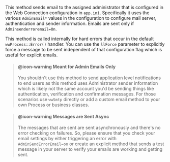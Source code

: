 ﻿This method sends email to the assigned administrator that is configured in the Web Connection configuration in `app.ini`. Specifically it uses the various `AdminEmail*` values in the configuration to configure mail server, authentication and sender information. Emails are sent only if `Adminsenderroremail=On`.

This method is called internally for hard errors that occur in the default `wwProcess::Error()` handler. You can use the `llForce` parameter to explicitly force a message to be sent independent of that configuration flag which is useful for explicit emails. 

> #### @icon-warning Meant for Admin Emails Only
> You shouldn't use this method to send application level notifications to end users as this method uses Administrator sender information which is likely not the same account you'd be sending things like authentication, verification and confirmation messages. For those scenarios use `wwSmtp` directly or add a custom email method to your own Process or business classes.


> #### @icon-warning Messages are Sent Async
> The messages that are sent are sent asynchronously and there's no error checking on failures. So, please ensure that you check your email settings by either triggering an error with `AdminSendErrorEmail=on` or create an explicit method that sends a test message in your server to verify your emails are working and getting sent.